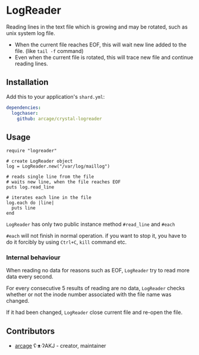 # LogReader

Reading lines in the text file which is growing and may be rotated, such as unix system log file.

* When the current file reaches EOF, this will wait new line added to the file. (like `tail -f` command)
* Even when the current file is rotated, this will trace new file and continue reading lines.

## Installation

Add this to your application's `shard.yml`:

```yaml
dependencies:
  logchaser:
    github: arcage/crystal-logreader
```

## Usage

```crystal
require "logreader"

# create LogReader object
log = LogReader.new("/var/log/maillog")

# reads single line from the file
# waits new line, when the file reaches EOF
puts log.read_line

# iterates each line in the file
log.each do |line|
  puts line
end
```

`LogReader` has only two public instance method `#read_line` and `#each`

`#each` will not finish in normal operation. if you want to stop it, you have to do it forcibly by using `Ctrl+C`, `kill` command etc.

### Internal behaviour

When reading no data for reasons such as EOF, `LogReader` try to read more data every second.

For every consecutive 5 results of reading are no data, `LogReader` checks whether or not the inode number associated with the file name was changed.

If it had been changed, `LogReader` close current file and re-open the file.

## Contributors

- [arcage](https://github.com/arcage) ʕ·ᴥ·ʔAKJ - creator, maintainer
